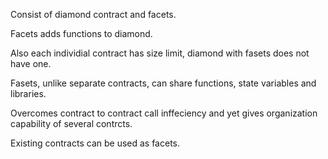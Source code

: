 



Consist of diamond contract and facets.

Facets adds functions to diamond.

Also each individial contract has size limit,
diamond with fasets does not have one.


Fasets, unlike separate contracts, can share functions, state variables and libraries.

Overcomes contract to contract call inffeciency and yet gives organization capability of several contrcts.

Existing contracts can be used as facets.

